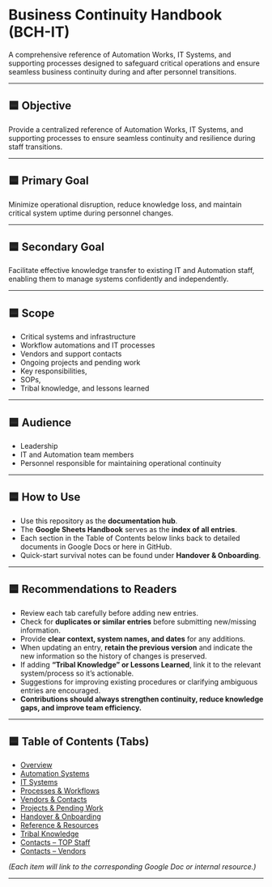 # Business Continuity Handbook (BCH-IT)

A comprehensive reference of Automation Works, IT Systems, and supporting processes designed to safeguard critical operations and ensure seamless business continuity during and after personnel transitions.

---

## 🟦 Objective

Provide a centralized reference of Automation Works, IT Systems, and supporting processes to ensure seamless continuity and resilience during staff transitions.

---

## 🟦 Primary Goal

Minimize operational disruption, reduce knowledge loss, and maintain critical system uptime during personnel changes.

---

## 🟦 Secondary Goal

Facilitate effective knowledge transfer to existing IT and Automation staff, enabling them to manage systems confidently and independently.

---

## 🟦 Scope

- Critical systems and infrastructure
- Workflow automations and IT processes
- Vendors and support contacts
- Ongoing projects and pending work
- Key responsibilities,
- SOPs,
- Tribal knowledge, and lessons learned

---

## 🟦 Audience

- Leadership
- IT and Automation team members
- Personnel responsible for maintaining operational continuity

---

## 🟦 How to Use

- Use this repository as the **documentation hub**.
- The **Google Sheets Handbook** serves as the **index of all entries**.
- Each section in the Table of Contents below links back to detailed documents in Google Docs or here in GitHub.
- Quick-start survival notes can be found under **Handover & Onboarding**.

---

## 🟦 Recommendations to Readers

- Review each tab carefully before adding new entries.
- Check for **duplicates or similar entries** before submitting new/missing information.
- Provide **clear context, system names, and dates** for any additions.
- When updating an entry, **retain the previous version** and indicate the new information so the history of changes is preserved.
- If adding **“Tribal Knowledge” or Lessons Learned**, link it to the relevant system/process so it’s actionable.
- Suggestions for improving existing procedures or clarifying ambiguous entries are encouraged.
- **Contributions should always strengthen continuity, reduce knowledge gaps, and improve team efficiency.**

---

## 🟦 Table of Contents (Tabs)

- [Overview](https://docs.google.com/document/d/1_hEis_xVPHiJS8Y0dfEQNExM6SObiQz1FUnA3c57JGM/edit?tab=t.gknsv4hxkm6h)
- [Automation Systems](#)
- [IT Systems](#)
- [Processes & Workflows](#)
- [Vendors & Contacts](#)
- [Projects & Pending Work](#)
- [Handover & Onboarding](#)
- [Reference & Resources](#)
- [Tribal Knowledge](#)
- [Contacts – TOP Staff](https://docs.google.com/document/d/1_hEis_xVPHiJS8Y0dfEQNExM6SObiQz1FUnA3c57JGM/edit?tab=t.p5r7sz95ao4n)
- [Contacts – Vendors](https://docs.google.com/document/d/1_hEis_xVPHiJS8Y0dfEQNExM6SObiQz1FUnA3c57JGM/edit?tab=t.csmeknmtdzmk)

_(Each item will link to the corresponding Google Doc or internal resource.)_

---
